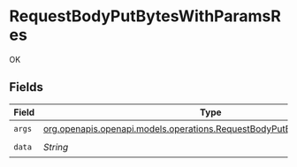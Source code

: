 # RequestBodyPutBytesWithParamsRes

OK


## Fields

| Field                                                                                                                                    | Type                                                                                                                                     | Required                                                                                                                                 | Description                                                                                                                              |
| ---------------------------------------------------------------------------------------------------------------------------------------- | ---------------------------------------------------------------------------------------------------------------------------------------- | ---------------------------------------------------------------------------------------------------------------------------------------- | ---------------------------------------------------------------------------------------------------------------------------------------- |
| `args`                                                                                                                                   | [org.openapis.openapi.models.operations.RequestBodyPutBytesWithParamsArgs](../../models/operations/RequestBodyPutBytesWithParamsArgs.md) | :heavy_check_mark:                                                                                                                       | N/A                                                                                                                                      |
| `data`                                                                                                                                   | *String*                                                                                                                                 | :heavy_check_mark:                                                                                                                       | N/A                                                                                                                                      |